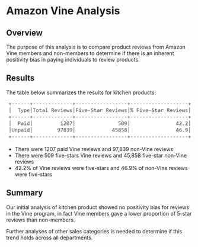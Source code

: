 # Amazon Vine Analysis

## Overview

The purpose of this analysis is to compare product reviews from Amazon Vine members and non-members to determine if there is an inherent positivity bias in paying individuals to review products.

## Results

The table below summarizes the results for kitchen products:

![results_kitchen.PNG](results_kitchen.PNG)

- There were 1207 paid Vine reviews and 97,839 non-Vine reviews
- There were 509 five-stars Vine reviews and 45,858 five-star non-Vine reviews
- 42.2% of Vine reviews were five-stars and 46.9% of non-Vine reviews were five-stars

## Summary

Our initial analysis of kitchen product showed no positivity bias for reviews in the Vine program, in fact Vine members gave a lower proportion of 5-star reviews than non-members. 

Further analyses of other sales categories is needed to determine if this trend holds across all departments. 